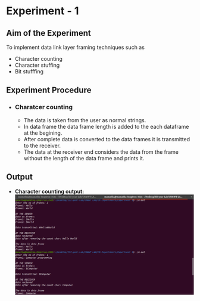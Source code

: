# Experiment - 1
## Aim of the Experiment
To implement data link layer framing techniques such as 
 
* Character counting
* Character stuffing
* Bit stufffing

## Experiment Procedure

* ### Charatcer counting
  * The data is taken from the user as normal strings.
  * In data frame the data frame length is added to the each dataframe at the begining.
  * After complete data is converted to the data frames it is transmitted to the receiver.
  * The data at the receiver end considers the data from the frame without the length of the data frame and prints it.

## Output

* **Character counting output:**
![Charatcer Counting](CharacterCountingOutput.png)

